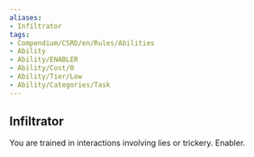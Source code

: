 ```yaml
---
aliases:
- Infiltrator
tags:
- Compendium/CSRD/en/Rules/Abilities
- Ability
- Ability/ENABLER
- Ability/Cost/0
- Ability/Tier/Low
- Ability/Categories/Task
---
```


  
## Infiltrator  
You are trained in interactions involving lies or trickery. Enabler.